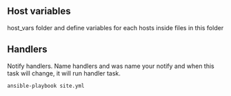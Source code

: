 ## Host variables

host_vars folder and define variables for each hosts inside files in this folder

## Handlers

Notify handlers. Name handlers and was name your notify and when this task will change, it will run handler task.

```
ansible-playbook site.yml
```
